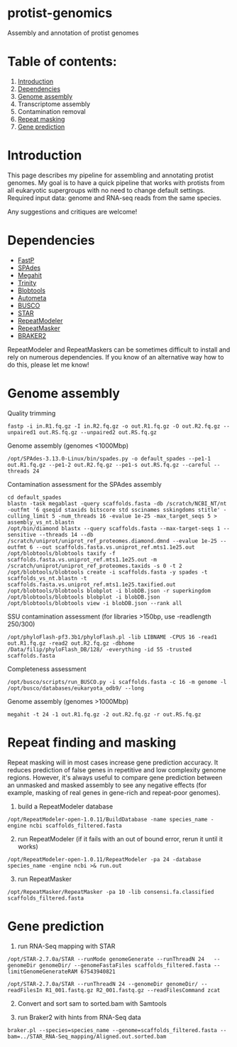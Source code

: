# protist-genomics
Assembly and annotation of protist genomes

# Table of contents:

1. [Introduction](#introduction)
2. [Dependencies](#dependencies)
3. [Genome assembly](#genome-assembly)
4. Transcriptome assembly
5. Contamination removal
6. [Repeat masking](#repeat-finding-and-masking)
7. [Gene prediction](#gene-prediction)


# Introduction

This page describes my pipeline for assembling and annotating protist genomes. My goal is to have a quick pipeline that works with protists from all eukaryotic supergroups with no need to change default settings. Required input data: genome and RNA-seq reads from the same species.

Any suggestions and critiques are welcome!

# Dependencies

- [FastP](https://github.com/OpenGene/fastp)
- [SPAdes](http://cab.spbu.ru/software/spades)
- [Megahit](https://github.com/voutcn/megahit)
- [Trinity](https://github.com/trinityrnaseq/trinityrnaseq/wiki)
- [Blobtools](https://blobtools.readme.io/docs)
- [Autometa](https://bitbucket.org/jason_c_kwan/autometa)
- [BUSCO](https://busco.ezlab.org/)
- [STAR](https://github.com/alexdobin/STAR)
- [RepeatModeler](http://www.repeatmasker.org/RepeatModeler/)
- [RepeatMasker](http://www.repeatmasker.org/)
- [BRAKER2](https://github.com/Gaius-Augustus/BRAKER)

RepeatModeler and RepeatMaskers can be sometimes difficult to install and rely on numerous dependencies. If you know of an alternative way how to do this, please let me know!

# Genome assembly

Quality trimming
```
fastp -i in.R1.fq.gz -I in.R2.fq.gz -o out.R1.fq.gz -O out.R2.fq.gz --unpaired1 out.RS.fq.gz --unpaired2 out.RS.fq.gz
```
Genome assembly (genomes <1000Mbp)
```
/opt/SPAdes-3.13.0-Linux/bin/spades.py -o default_spades --pe1-1 out.R1.fq.gz --pe1-2 out.R2.fq.gz --pe1-s out.RS.fq.gz --careful --threads 24
```
Contamination assessment for the SPAdes assembly
```
cd default_spades
blastn -task megablast -query scaffolds.fasta -db /scratch/NCBI_NT/nt -outfmt '6 qseqid staxids bitscore std sscinames sskingdoms stitle' -culling_limit 5 -num_threads 16 -evalue 1e-25 -max_target_seqs 5 > assembly_vs_nt.blastn
/opt/bin/diamond blastx --query scaffolds.fasta --max-target-seqs 1 --sensitive --threads 14 --db /scratch/uniprot/uniprot_ref_proteomes.diamond.dmnd --evalue 1e-25 --outfmt 6 --out scaffolds.fasta.vs.uniprot_ref.mts1.1e25.out
/opt/blobtools/blobtools taxify -f scaffolds.fasta.vs.uniprot_ref.mts1.1e25.out -m /scratch/uniprot/uniprot_ref_proteomes.taxids -s 0 -t 2 
/opt/blobtools/blobtools create -i scaffolds.fasta -y spades -t scaffolds_vs_nt.blastn -t scaffolds.fasta.vs.uniprot_ref.mts1.1e25.taxified.out
/opt/blobtools/blobtools blobplot -i blobDB.json -r superkingdom
/opt/blobtools/blobtools blobplot -i blobDB.json
/opt/blobtools/blobtools view -i blobDB.json --rank all
```
SSU contamination assessment (for libraries >150bp, use -readlength 250/300)
```
/opt/phyloFlash-pf3.3b1/phyloFlash.pl -lib LIBNAME -CPUS 16 -read1 out.R1.fq.gz -read2 out.R2.fq.gz -dbhome /Data/filip/phyloFlash_DB/128/ -everything -id 55 -trusted scaffolds.fasta
```
Completeness assessment
```
/opt/busco/scripts/run_BUSCO.py -i scaffolds.fasta -c 16 -m genome -l /opt/busco/databases/eukaryota_odb9/ --long
```
Genome assembly (genomes >1000Mbp)
```
megahit -t 24 -1 out.R1.fq.gz -2 out.R2.fq.gz -r out.RS.fq.gz
```

# Repeat finding and masking

Repeat masking will in most cases increase gene prediction accuracy. It reduces prediction of false genes in repetitive and low complexity genome regions. However, it's always useful to compare gene prediction between an unmasked and masked assembly to see any negative effects (for example, masking of real genes in gene-rich and repeat-poor genomes).

1) build a RepeatModeler database
```
/opt/RepeatModeler-open-1.0.11/BuildDatabase -name species_name -engine ncbi scaffolds_filtered.fasta
```
2) run RepeatModeler (if it fails with an out of bound error, rerun it until it works)
```
/opt/RepeatModeler-open-1.0.11/RepeatModeler -pa 24 -database species_name -engine ncbi >& run.out
```
3) run RepeatMasker
```
/opt/RepeatMasker/RepeatMasker -pa 10 -lib consensi.fa.classified scaffolds_filtered.fasta
```
# Gene prediction
1) run RNA-Seq mapping with STAR
```
/opt/STAR-2.7.0a/STAR --runMode genomeGenerate --runThreadN 24   --genomeDir genomeDir/ --genomeFastaFiles scaffolds_filtered.fasta --limitGenomeGenerateRAM 67543940821

/opt/STAR-2.7.0a/STAR --runThreadN 24 --genomeDir genomeDir/ --readFilesIn R1_001.fastq.gz R2_001.fastq.gz --readFilesCommand zcat
```
2) Convert and sort sam to sorted.bam with Samtools

3) run Braker2 with hints from RNA-Seq data
```
braker.pl --species=species_name --genome=scaffolds_filtered.fasta --bam=../STAR_RNA-Seq_mapping/Aligned.out.sorted.bam
```
